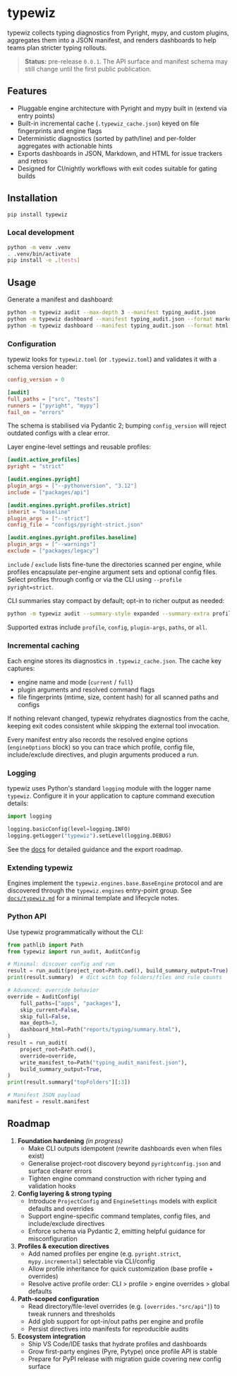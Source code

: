 # typewiz

typewiz collects typing diagnostics from Pyright, mypy, and custom plugins, aggregates them into a JSON
manifest, and renders dashboards to help teams plan stricter typing rollouts.

> **Status:** pre-release `0.0.1`. The API surface and manifest schema may still change until the first public publication.

## Features

- Pluggable engine architecture with Pyright and mypy built in (extend via entry points)
- Built-in incremental cache (`.typewiz_cache.json`) keyed on file fingerprints and engine flags
- Deterministic diagnostics (sorted by path/line) and per-folder aggregates with actionable hints
- Exports dashboards in JSON, Markdown, and HTML for issue trackers and retros
- Designed for CI/nightly workflows with exit codes suitable for gating builds

## Installation

```bash
pip install typewiz
```

### Local development

```bash
python -m venv .venv
. .venv/bin/activate
pip install -e .[tests]
```

## Usage

Generate a manifest and dashboard:

```bash
python -m typewiz audit --max-depth 3 --manifest typing_audit.json
python -m typewiz dashboard --manifest typing_audit.json --format markdown --output dashboard.md
python -m typewiz dashboard --manifest typing_audit.json --format html --output dashboard.html
```

### Configuration

typewiz looks for `typewiz.toml` (or `.typewiz.toml`) and validates it with a schema version header:

```toml
config_version = 0

[audit]
full_paths = ["src", "tests"]
runners = ["pyright", "mypy"]
fail_on = "errors"
```

The schema is stabilised via Pydantic 2; bumping `config_version` will reject outdated configs with a clear error.

Layer engine-level settings and reusable profiles:

```toml
[audit.active_profiles]
pyright = "strict"

[audit.engines.pyright]
plugin_args = ["--pythonversion", "3.12"]
include = ["packages/api"]

[audit.engines.pyright.profiles.strict]
inherit = "baseline"
plugin_args = ["--strict"]
config_file = "configs/pyright-strict.json"

[audit.engines.pyright.profiles.baseline]
plugin_args = ["--warnings"]
exclude = ["packages/legacy"]
```

`include` / `exclude` lists fine-tune the directories scanned per engine, while profiles encapsulate per-engine argument sets and optional config files. Select profiles through config or via the CLI using `--profile pyright=strict`.

CLI summaries stay compact by default; opt-in to richer output as needed:

```bash
python -m typewiz audit --summary-style expanded --summary-extra profile --summary-extra plugin-args
```

Supported extras include `profile`, `config`, `plugin-args`, `paths`, or `all`.

### Incremental caching

Each engine stores its diagnostics in `.typewiz_cache.json`. The cache key captures:

- engine name and mode (`current` / `full`)
- plugin arguments and resolved command flags
- file fingerprints (mtime, size, content hash) for all scanned paths and configs

If nothing relevant changed, typewiz rehydrates diagnostics from the cache, keeping exit codes consistent while skipping the external tool invocation.

Every manifest entry also records the resolved engine options (`engineOptions` block) so you can trace which profile, config file, include/exclude directives, and plugin arguments produced a run.

### Logging

typewiz uses Python's standard `logging` module with the logger name `typewiz`.
Configure it in your application to capture command execution details:

```python
import logging

logging.basicConfig(level=logging.INFO)
logging.getLogger("typewiz").setLevel(logging.DEBUG)
```

See the [docs](docs/typewiz.md) for detailed guidance and the export roadmap.

### Extending typewiz

Engines implement the `typewiz.engines.base.BaseEngine` protocol and are discovered through the `typewiz.engines`
entry-point group. See [`docs/typewiz.md`](docs/typewiz.md) for a minimal template and lifecycle notes.

### Python API

Use typewiz programmatically without the CLI:

```python
from pathlib import Path
from typewiz import run_audit, AuditConfig

# Minimal: discover config and run
result = run_audit(project_root=Path.cwd(), build_summary_output=True)
print(result.summary)  # dict with top folders/files and rule counts

# Advanced: override behavior
override = AuditConfig(
    full_paths=["apps", "packages"],
    skip_current=False,
    skip_full=False,
    max_depth=3,
    dashboard_html=Path("reports/typing/summary.html"),
)
result = run_audit(
    project_root=Path.cwd(),
    override=override,
    write_manifest_to=Path("typing_audit_manifest.json"),
    build_summary_output=True,
)
print(result.summary["topFolders"][:3])

# Manifest JSON payload
manifest = result.manifest
```

## Roadmap

1. **Foundation hardening** *(in progress)*  
   - Make CLI outputs idempotent (rewrite dashboards even when files exist)  
   - Generalise project-root discovery beyond `pyrightconfig.json` and surface clearer errors  
   - Tighten engine command construction with richer typing and validation hooks
2. **Config layering & strong typing**  
   - Introduce `ProjectConfig` and `EngineSettings` models with explicit defaults and overrides  
   - Support engine-specific command templates, config files, and include/exclude directives  
   - Enforce schema via Pydantic 2, emitting helpful guidance for misconfiguration
3. **Profiles & execution directives**  
   - Add named profiles per engine (e.g. `pyright.strict`, `mypy.incremental`) selectable via CLI/config  
   - Allow profile inheritance for quick customization (base profile + overrides)  
   - Resolve active profile order: CLI > profile > engine overrides > global defaults
4. **Path-scoped configuration**  
   - Read directory/file-level overrides (e.g. `[overrides."src/api"]`) to tweak runners and thresholds  
   - Add glob support for opt-in/out paths per engine and profile  
   - Persist directives into manifests for reproducible audits
5. **Ecosystem integration**  
   - Ship VS Code/IDE tasks that hydrate profiles and dashboards  
   - Grow first-party engines (Pyre, Pytype) once profile API is stable  
   - Prepare for PyPI release with migration guide covering new config surface
